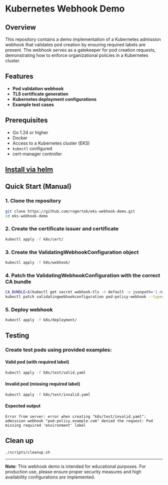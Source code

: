 # Kubernetes Webhook Demo

## Overview
This repository contains a demo implementation of a Kubernetes admission webhook that validates pod creation by ensuring required labels are present. The webhook serves as a gatekeeper for pod creation requests, demonstrating how to enforce organizational policies in a Kubernetes cluster.

## Features
- **Pod validation webhook**
- **TLS certificate generation**
- **Kubernetes deployment configurations**
- **Example test cases**

## Prerequisites
* Go 1.24 or higher
* Docker
* Access to a Kubernetes cluster (EKS)
* `kubectl` configured
* cert-manager controller

## [Install via helm](chart/README.md)

## Quick Start (Manual)
### 1. Clone the repository
```bash
git clone https://github.com/rogertob/eks-webhook-demo.git
cd eks-webhook-demo
```

### 2. Create the certificate issuer and certificate
```bash
kubectl apply -f k8s/cert/
```
### 3. Create the ValidatingWebhookConfiguration object
```bash
kubectl apply -f k8s/webhook/
```

### 4. Patch the ValidatingWebhookConfiguration with the correct CA bundle 
```bash
CA_BUNDLE=$(kubectl get secret webhook-tls -n default -o jsonpath='{.data.ca\.crt}')
kubectl patch validatingwebhookconfiguration pod-policy-webhook --type='json' -p='[{"op": "replace", "path": "/webhooks/0/clientConfig/caBundle", "value": "'"${CA_BUNDLE}"'"}]'
```
    
### 5. Deploy webhook
```bash
kubectl apply -f k8s/deployment/
```

    
## Testing
### Create test pods using provided examples:
#### Valid pod (with required label)
```bash
kubectl apply -f k8s/test/valid.yaml
```
#### Invalid pod (missing required label)
```bash
kubectl apply -f k8s/test/invalid.yaml
```
#### Expected output
```
Error from server: error when creating "k8s/test/invalid.yaml": admission webhook "pod-policy.example.com" denied the request: Pod missing required 'environment' label
```
## Clean up
```bash
./scripts/cleanup.sh
```

---
**Note**: This webhook demo is intended for educational purposes. For production use, please ensure proper security measures and high availability configurations are implemented.